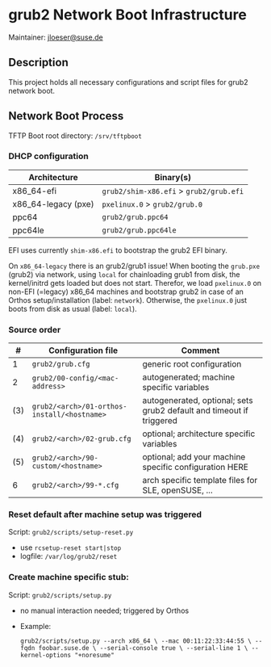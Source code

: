 # grub2 Network Boot Infrastructure

Maintainer: jloeser@suse.de

## Description

This project holds all necessary configurations and script files for grub2 network boot.

## Network Boot Process

TFTP Boot root directory: `/srv/tftpboot`

### DHCP configuration

| Architecture        | Binary(s)                               |
|---------------------|-----------------------------------------|
| x86_64-efi          | `grub2/shim-x86.efi` > `grub2/grub.efi` |
| x86_64-legacy (pxe) | `pxelinux.0` > `grub2/grub.0`           |
| ppc64               | `grub2/grub.ppc64`                      |
| ppc64le             | `grub2/grub.ppc64le`                    |

EFI uses currently `shim-x86.efi` to bootstrap the grub2 EFI binary.

On `x86_64-legacy` there is an grub2/grub1 issue! When booting the `grub.pxe` (grub2) via network,
using `local` for chainloading grub1 from disk, the kernel/initrd gets loaded but does not start.
Therefor, we load `pxelinux.0` on non-EFI (=legacy) x86_64 machines and bootstrap grub2 in case of
an Orthos setup/installation (label: `network`). Otherwise, the `pxelinux.0` just boots from disk
as usual (label: `local`).

### Source order

| # | Configuration file                             | Comment                                                              |
|---|------------------------------------------------|----------------------------------------------------------------------|
| 1 | `grub2/grub.cfg`                               | generic root configuration                                           |
| 2 | `grub2/00-config/<mac-address>`                | autogenerated; machine specific variables                            |
|(3)| `grub2/<arch>/01-orthos-install/<hostname>`    | autogenerated, optional; sets grub2 default and timeout if triggered |
|(4)| `grub2/<arch>/02-grub.cfg`                     | optional; architecture specific variables                            |
|(5)| `grub2/<arch>/90-custom/<hostname>`            | optional; add your machine specific configuration HERE               |
| 6 | `grub2/<arch>/99-*.cfg`                        | arch specific template files for SLE, openSUSE, ...                  |

### Reset default after machine setup was triggered

Script: `grub2/scripts/setup-reset.py`

- use `rcsetup-reset start|stop`
- logfile: `/var/log/grub2/reset`

### Create machine specific stub:

Script: `grub2/scripts/setup.py`

- no manual interaction needed; triggered by Orthos
- Example:

    `grub2/scripts/setup.py --arch x86_64 \
      --mac 00:11:22:33:44:55 \
      --fqdn foobar.suse.de \
      --serial-console true \
      --serial-line 1 \
      --kernel-options "+noresume"`
